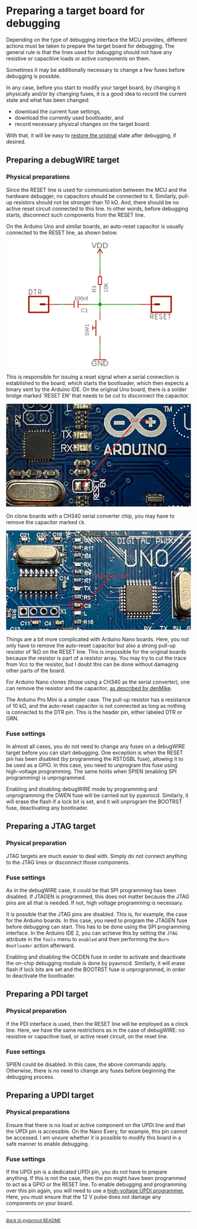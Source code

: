 # Preparing a target board for debugging

Depending on the type of debugging interface the MCU provides, different actions must be taken to prepare the target board for debugging. The general rule is that the lines used for debugging should not have any resistive or capacitive loads or active components on them.

Sometimes it may be additionally necessary to change a few fuses before debugging is possible.

In any case, before you start to modify your target board, by changing it physically and/or by changing fuses, it is a good idea to record the current state and what has been changed:

- download the current fuse settings,
- download the currently used bootloader, and
- record necessary physical changes on the target board.

With that, it will be easy to [restore the original](https://github.com/felias-fogg/pyavrocd/blob/main/docs/restore-original-state.md) state after debugging, if desired.



## Preparing a debugWIRE target

### Physical preparations

Since the RESET line is used for communication between the MCU and the hardware debugger, no capacitors should be connected to it. Similarly, pull-up resistors should not be stronger than 10 kΩ. And, there should be no active reset circuit connected to this line. In other words, before debugging starts, disconnect such components from the RESET line. 

On the Arduino Uno and similar boards, an auto-reset capacitor is usually connected to the RESET line, as shown below. 

![auto-reset capacitor](https://raw.githubusercontent.com/felias-fogg/pyavrocd/refs/heads/main/docs/pics/auto-reset.jpg)

This is responsible for issuing a reset signal when a serial connection is established to the board, which starts the bootloader, which then expects a binary sent by the Arduino IDE. On the original Uno board, there is a solder bridge marked 'RESET EN' that needs to be cut to disconnect the capacitor.

![cut](https://raw.githubusercontent.com/felias-fogg/pyavrocd/refs/heads/main/docs/pics/cutconn.jpg)

On clone boards with a CH340 serial converter chip, you may have to remove the capacitor marked `C8`.

![remove c8](https://raw.githubusercontent.com/felias-fogg/pyavrocd/refs/heads/main/docs/pics/remove-c8.png)

Things are a bit more complicated with Arduino Nano boards. Here, you not only have to remove the auto-reset capacitor but also a strong pull-up resistor of 1kΩ on the RESET line. This is impossible for the original boards because the resistor is part of a resistor array. You may try to cut the trace from Vcc to the resistor, but I doubt this can be done without damaging other parts of the board.

For Arduino Nano clones (those using a CH340 as the serial converter), one can remove the resistor and the capacitor, [as described by denMike](https://mtech.dk/thomsen/electro/arduino.php). 

The Arduino Pro Mini is a simpler case. The pull-up resistor has a resistance of 10 kΩ, and the auto-reset capacitor is not connected as long as nothing is connected to the DTR pin. This is the header pin, either labeled DTR or GRN. 

### Fuse settings

In almost all cases, you do not need to change any fuses on a debugWIRE target before you can start debugging. One exception is when the RESET pin has been disabled (by programming the RSTDSBL fuse), allowing it to be used as a GPIO. In this case, you need to unprogram this fuse using high-voltage programming. The same holds when SPIEN (enabling SPI programming) is unprogrammed. 

Enabling and disabling debugWIRE mode by programming and unprogramming the DWEN fuse will be carried out by pyavrocd. Similarly, it will erase the flash if a lock bit is set, and it will unprogram the BOOTRST fuse, deactivating any bootloader.



## Preparing a JTAG target

### Physical preparation

JTAG targets are much easier to deal with. Simply do not connect anything to the JTAG lines or disconnect those components. 

### Fuse settings

As in the debugWIRE case, it could be that SPI programming has been disabled. If JTAGEN is programmed, this does not matter because the JTAG pins are all that is needed. If not, high voltage programming is necessary. 

It is possible that the JTAG pins are disabled. This is, for example, the case for the Arduino boards. In this case, you need to program the  JTAGEN fuse before debugging can start. This has to be done using the SPI programming interface. In the Arduino IDE 2, you can achieve this by setting the `JTAG` attribute in the `Tools` menu to `enabled` and then performing the `Burn Bootloader` action afterward.

Enabling and disabling the OCDEN fuse in order to activate and deactivate the on-chip debugging module is done by pyavrocd. Similarly, it will erase flash if lock bits are set and the BOOTRST fuse is unprogrammed, in order to deactivate the bootloader.

## Preparing a PDI target

### Physical preparation

If the PDI interface is used, then the RESET line will be employed as a clock line. Here, we have the same restrictions as in the case of debugWIRE: no resistive or capacitive load, or active reset circuit, on the reset line.

### Fuse settings

SPIEN could be disabled. In this case, the above commands apply. Otherwise, there is no need to change any fuses before beginning the debugging process.



## Preparing a UPDI target

### Physical preparations

Ensure that there is no load or active component on the UPDI line and that the UPDI pin is accessible. On the Nano Every, for example, this pin cannot be accessed. I am unsure whether it is possible to modify this board in a safe manner to enable debugging.

### Fuse settings

If the UPDI pin is a dedicated UPDI pin, you do not have to prepare anything. If this is not the case, then the pin might have been programmed to act as a GPIO or the RESET line. To enable debugging and programming over this pin again, you will need to use a [high-voltage UPDI programmer.](https://www.adafruit.com/product/5893?srsltid=AfmBOoo5mSe4piu5mrG4wDqql3ubXbUT2IH2BZVAKtZqX9YQiEWx0HX6) Here, you must ensure that the 12 V pulse does not damage any components on your board.

------

[<small><i>Back to pyavrocd README</i></small>](https://github.com/felias-fogg/pyavrocd/blob/main/README.md)

